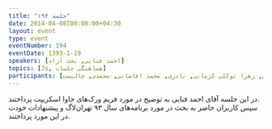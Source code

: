 ```yaml
---
title: "جلسه ۱۹۴"
date: 2014-04-08T00:00:00+04:30
layout: event
type: event
eventNumber: 194
eventDate: 1393-1-19
speakers: [احمد فنایی, بحث آزاد]
topics: [Js, هماهنگی جلسات]
participants: [بهنام توکلی کرمانی, رسول پوردلان, عبدالرضا رمضانی, سجاد بهاروند, سعید رسولی, نیما بهمرام, علی حفاظتی, احمد فنایی, محمدحسین خیرخواه‌زاده, حمید پاک‌نهاد, محمدحسین صفری, محسن فرهادی, محمد جعفری, فاطمه تراشی کاشانی, سمانه شاه‌محمدی, سمیرا رادمنش‌فر, حامد جلیلیانی, سید حمید مهدوی, حمیدرضا قوامی, مرتضی جوان, امیر بالغی, کیوان هدایتی, سعید واشقانی فراهانی, محمد رابری, پژمان کریمی, مریم لاهیجانی, رها فرخی, سینا عبدی, سهیل اخوت, رضا شالباف‌زاده, نیما نوروزی, بهروز حسین‌بیگی, رضا حسین‌زاده, حمیدرضا سلیمانی, سید مجید عظیمی, دانیال, احسان احمدی, بهنام لطفی, مصطفی مظفری, ابوالفضل حمیدی, سعید علیجانی, علی دایی, بهداد عابدی, مهدی خشنودی, علی رستمی, پیام صادری, ادوین بابومیان, زهرا توکلی کرمانی, نادری, محمد افاضاتی, محمدی, چالیست]
---
```

در این جلسه آقای احمد فنایی به توضیح در مورد فریم ورک‌های جاوا اسکریپت پرداختند.  
سپس کاربران حاضر به بحث در مورد برنامه‌های سال ۹۳ تهران‌لاگ و پیشنهادات خودت در این مورد پرداختند.